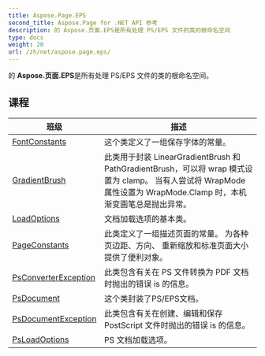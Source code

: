 ```yaml
---
title: Aspose.Page.EPS
second_title: Aspose.Page for .NET API 参考
description: 的 Aspose.页面.EPS是所有处理 PS/EPS 文件的类的根命名空间
type: docs
weight: 20
url: /zh/net/aspose.page.eps/
---
```

的 **Aspose.页面.EPS**是所有处理 PS/EPS 文件的类的根命名空间。

## 课程

| 班级 | 描述 |
| --- | --- |
| [FontConstants](./fontconstants/) | 这个类定义了一组保存字体的常量。 |
| [GradientBrush](./gradientbrush/) | 此类用于封装 LinearGradientBrush 和 PathGradientBrush，可以将 wrap 模式设置为 clamp。 当有人尝试将 WrapMode 属性设置为 WrapMode.Clamp 时，本机渐变画笔总是抛出异常。 |
| [LoadOptions](./loadoptions/) | 文档加载选项的基本类。 |
| [PageConstants](./pageconstants/) | 此类定义了一组描述页面的常量。 为各种页边距、方向、 重新缩放和标准页面大小提供了便利对象。 |
| [PsConverterException](./psconverterexception/) | 此类包含有关在 PS 文件转换为 PDF 文档时抛出的错误 is 的信息。 |
| [PsDocument](./psdocument/) | 这个类封装了PS/EPS文档。 |
| [PsDocumentException](./psdocumentexception/) | 此类包含有关在创建、编辑和保存 PostScript 文件时抛出的错误 is 的信息。 |
| [PsLoadOptions](./psloadoptions/) | PS 文档加载选项。 |


